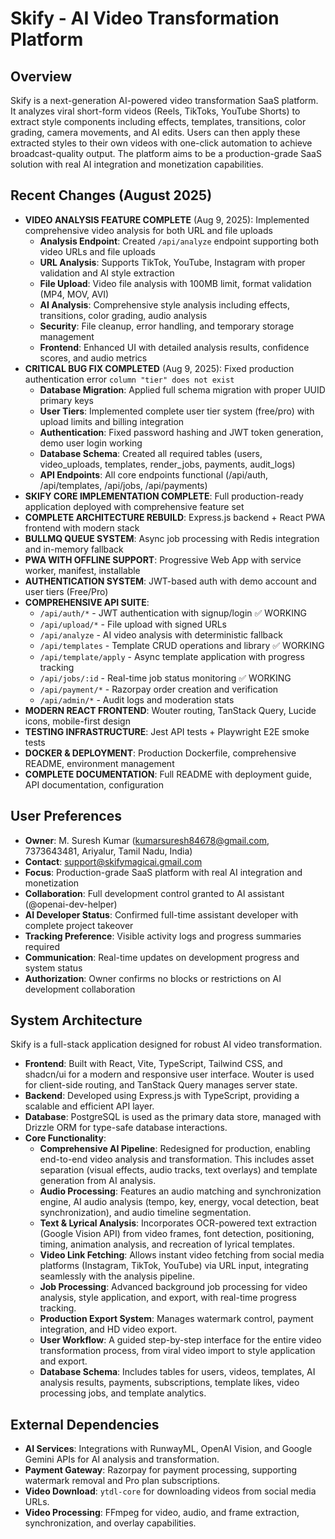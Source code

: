 # Skify - AI Video Transformation Platform

## Overview
Skify is a next-generation AI-powered video transformation SaaS platform. It analyzes viral short-form videos (Reels, TikToks, YouTube Shorts) to extract style components including effects, templates, transitions, color grading, camera movements, and AI edits. Users can then apply these extracted styles to their own videos with one-click automation to achieve broadcast-quality output. The platform aims to be a production-grade SaaS solution with real AI integration and monetization capabilities.

## Recent Changes (August 2025)
- **VIDEO ANALYSIS FEATURE COMPLETE** (Aug 9, 2025): Implemented comprehensive video analysis for both URL and file uploads
  - **Analysis Endpoint**: Created `/api/analyze` endpoint supporting both video URLs and file uploads
  - **URL Analysis**: Supports TikTok, YouTube, Instagram with proper validation and AI style extraction
  - **File Upload**: Video file analysis with 100MB limit, format validation (MP4, MOV, AVI)
  - **AI Analysis**: Comprehensive style analysis including effects, transitions, color grading, audio analysis
  - **Security**: File cleanup, error handling, and temporary storage management
  - **Frontend**: Enhanced UI with detailed analysis results, confidence scores, and audio metrics
- **CRITICAL BUG FIX COMPLETED** (Aug 9, 2025): Fixed production authentication error `column "tier" does not exist`
  - **Database Migration**: Applied full schema migration with proper UUID primary keys
  - **User Tiers**: Implemented complete user tier system (free/pro) with upload limits and billing integration
  - **Authentication**: Fixed password hashing and JWT token generation, demo user login working
  - **Database Schema**: Created all required tables (users, video_uploads, templates, render_jobs, payments, audit_logs)
  - **API Endpoints**: All core endpoints functional (/api/auth, /api/templates, /api/jobs, /api/payments)
- **SKIFY CORE IMPLEMENTATION COMPLETE**: Full production-ready application deployed with comprehensive feature set
- **COMPLETE ARCHITECTURE REBUILD**: Express.js backend + React PWA frontend with modern stack
- **BULLMQ QUEUE SYSTEM**: Async job processing with Redis integration and in-memory fallback
- **PWA WITH OFFLINE SUPPORT**: Progressive Web App with service worker, manifest, installable
- **AUTHENTICATION SYSTEM**: JWT-based auth with demo account and user tiers (Free/Pro)
- **COMPREHENSIVE API SUITE**: 
  - `/api/auth/*` - JWT authentication with signup/login ✅ WORKING
  - `/api/upload/*` - File upload with signed URLs
  - `/api/analyze` - AI video analysis with deterministic fallback
  - `/api/templates` - Template CRUD operations and library ✅ WORKING
  - `/api/template/apply` - Async template application with progress tracking
  - `/api/jobs/:id` - Real-time job status monitoring ✅ WORKING
  - `/api/payment/*` - Razorpay order creation and verification
  - `/api/admin/*` - Audit logs and moderation stats
- **MODERN REACT FRONTEND**: Wouter routing, TanStack Query, Lucide icons, mobile-first design
- **TESTING INFRASTRUCTURE**: Jest API tests + Playwright E2E smoke tests
- **DOCKER & DEPLOYMENT**: Production Dockerfile, comprehensive README, environment management
- **COMPLETE DOCUMENTATION**: Full README with deployment guide, API documentation, configuration

## User Preferences
- **Owner**: M. Suresh Kumar (kumarsuresh84678@gmail.com, 7373643481, Ariyalur, Tamil Nadu, India)
- **Contact**: support@skifymagicai.gmail.com
- **Focus**: Production-grade SaaS platform with real AI integration and monetization
- **Collaboration**: Full development control granted to AI assistant (@openai-dev-helper)
- **AI Developer Status**: Confirmed full-time assistant developer with complete project takeover
- **Tracking Preference**: Visible activity logs and progress summaries required
- **Communication**: Real-time updates on development progress and system status
- **Authorization**: Owner confirms no blocks or restrictions on AI development collaboration

## System Architecture
Skify is a full-stack application designed for robust AI video transformation.
- **Frontend**: Built with React, Vite, TypeScript, Tailwind CSS, and shadcn/ui for a modern and responsive user interface. Wouter is used for client-side routing, and TanStack Query manages server state.
- **Backend**: Developed using Express.js with TypeScript, providing a scalable and efficient API layer.
- **Database**: PostgreSQL is used as the primary data store, managed with Drizzle ORM for type-safe database interactions.
- **Core Functionality**:
    - **Comprehensive AI Pipeline**: Redesigned for production, enabling end-to-end video analysis and transformation. This includes asset separation (visual effects, audio tracks, text overlays) and template generation from AI analysis.
    - **Audio Processing**: Features an audio matching and synchronization engine, AI audio analysis (tempo, key, energy, vocal detection, beat synchronization), and audio timeline segmentation.
    - **Text & Lyrical Analysis**: Incorporates OCR-powered text extraction (Google Vision API) from video frames, font detection, positioning, timing, animation analysis, and recreation of lyrical templates.
    - **Video Link Fetching**: Allows instant video fetching from social media platforms (Instagram, TikTok, YouTube) via URL input, integrating seamlessly with the analysis pipeline.
    - **Job Processing**: Advanced background job processing for video analysis, style application, and export, with real-time progress tracking.
    - **Production Export System**: Manages watermark control, payment integration, and HD video export.
    - **User Workflow**: A guided step-by-step interface for the entire video transformation process, from viral video import to style application and export.
    - **Database Schema**: Includes tables for users, videos, templates, AI analysis results, payments, subscriptions, template likes, video processing jobs, and template analytics.

## External Dependencies
- **AI Services**: Integrations with RunwayML, OpenAI Vision, and Google Gemini APIs for AI analysis and transformation.
- **Payment Gateway**: Razorpay for payment processing, supporting watermark removal and Pro plan subscriptions.
- **Video Download**: `ytdl-core` for downloading videos from social media URLs.
- **Video Processing**: FFmpeg for video, audio, and frame extraction, synchronization, and overlay capabilities.